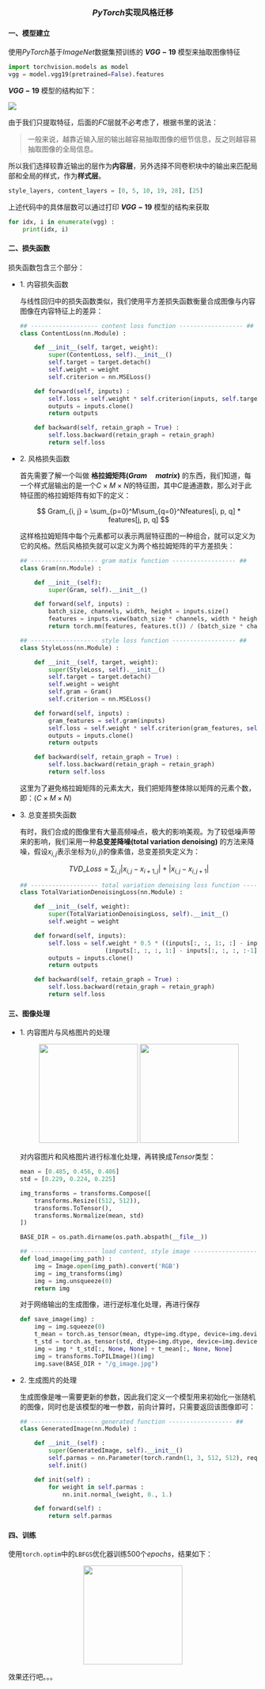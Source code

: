 ### <center>**$PyTorch$实现风格迁移**

#### 一、模型建立

使用$PyTorch$基于$ImageNet$数据集预训练的 **$VGG-19$** 模型来抽取图像特征

```python
import torchvision.models as model
vgg = model.vgg19(pretrained=False).features
```

**$VGG-19$** 模型的结构如下：

![](./Image/vgg-19.jpg)

由于我们只提取特征，后面的$FC$层就不必考虑了，根据书里的说法：

>一般来说，越靠近输入层的输出越容易抽取图像的细节信息，反之则越容易抽取图像的全局信息。

所以我们选择较靠近输出的层作为**内容层**，另外选择不同卷积块中的输出来匹配局部和全局的样式，作为**样式层**。

```python
style_layers, content_layers = [0, 5, 10, 19, 28], [25]
```

上述代码中的具体层数可以通过打印 **$VGG-19$** 模型的结构来获取

```python
for idx, i in enumerate(vgg) :
    print(idx, i)
```

#### 二、损失函数

损失函数包含三个部分：

* $1.$ 内容损失函数

    与线性回归中的损失函数类似，我们使用平方差损失函数衡量合成图像与内容图像在内容特征上的差异：

    ```python
    ## ------------------- content loss function ------------------ ##
    class ContentLoss(nn.Module) :

        def __init__(self, target, weight):
            super(ContentLoss, self).__init__()
            self.target = target.detach()
            self.weight = weight
            self.criterion = nn.MSELoss()

        def forward(self, inputs) :
            self.loss = self.weight * self.criterion(inputs, self.target)
            outputs = inputs.clone()
            return outputs

        def backward(self, retain_graph = True) :
            self.loss.backward(retain_graph = retain_graph)
            return self.loss
    ```

* $2.$ 风格损失函数

    首先需要了解一个叫做 **格拉姆矩阵($Gram\quad matrix$)** 的东西，我们知道，每一个样式层输出的是一个$C × M × N$的特征图，其中$C$是通道数，那么对于此特征图的格拉姆矩阵有如下的定义：

    $$
    Gram_{i, j} = \sum_{p=0}^M\sum_{q=0}^Nfeatures[i, p, q] * features[j, p, q]
    $$

    这样格拉姆矩阵中每个元素都可以表示两层特征图的一种组合，就可以定义为它的风格。然后风格损失就可以定义为两个格拉姆矩阵的平方差损失：

    ```python
    ## ------------------- gram matix function ------------------ ##
    class Gram(nn.Module) :

        def __init__(self):
            super(Gram, self).__init__()

        def forward(self, inputs) :
            batch_size, channels, width, height = inputs.size()
            features = inputs.view(batch_size * channels, width * height)
            return torch.mm(features, features.t()) / (batch_size * channels * width * height)

    ## ------------------- style loss function ------------------ ##
    class StyleLoss(nn.Module) :

        def __init__(self, target, weight):
            super(StyleLoss, self).__init__()
            self.target = target.detach()
            self.weight = weight
            self.gram = Gram()
            self.criterion = nn.MSELoss()

        def forward(self, inputs) :
            gram_features = self.gram(inputs)
            self.loss = self.weight * self.criterion(gram_features, self.target)
            outputs = inputs.clone()
            return outputs

        def backward(self, retain_graph = True) :
            self.loss.backward(retain_graph = retain_graph)
            return self.loss
    ```

    这里为了避免格拉姆矩阵的元素太大，我们把矩阵整体除以矩阵的元素个数，即：$(C × M × N)$

* $3.$ 总变差损失函数

    有时，我们合成的图像里有大量高频噪点，极大的影响美观。为了较低噪声带来的影响，我们采用一种**总变差降噪(total variation denoising)** 的方法来降噪，假设$x_{i,j}$表示坐标为$(i, j)$的像素值，总变差损失定义为：

    $$
    TVD\_Loss = \sum_{i, j}|x_{i,j} - x_{i+1, j}| + |x_{i,j} - x_{i, j + 1}|
    $$

    ```python
    ## ------------------- total variation denoising loss function ------------------ ##
    class TotalVariationDenoisingLoss(nn.Module) :

        def __init__(self, weight):
            super(TotalVariationDenoisingLoss, self).__init__()
            self.weight = weight

        def forward(self, inputs):
            self.loss = self.weight * 0.5 * ((inputs[:, :, 1:, :] - inputs[:, :, :-1, :]).abs().mean() +
                            (inputs[:, :, :, 1:] - inputs[:, :, :, :-1]).abs().mean())
            outputs = inputs.clone()
            return outputs

        def backward(self, retain_graph = True) :
            self.loss.backward(retain_graph = retain_graph)
            return self.loss
    ```

#### 三、图像处理

* $1.$ 内容图片与风格图片的处理


    <center class="half">
    <img src="./Image/content.jpg" width="200" height="200"/>   <img src="./Image/style.jpg" width="200" height="200"/>
    </center>

    对内容图片和风格图片进行标准化处理，再转换成$Tensor$类型：

    ```python
    mean = [0.485, 0.456, 0.406]
    std = [0.229, 0.224, 0.225]

    img_transforms = transforms.Compose([
        transforms.Resize((512, 512)),
        transforms.ToTensor(),
        transforms.Normalize(mean, std)
    ])

    BASE_DIR = os.path.dirname(os.path.abspath(__file__))

    ## ------------------- load content, style image ------------------ ##
    def load_image(img_path) :
        img = Image.open(img_path).convert('RGB')
        img = img_transforms(img)
        img = img.unsqueeze(0)
        return img
    ```

    对于网络输出的生成图像，进行逆标准化处理，再进行保存

    ```python
    def save_image(img) :
        img = img.squeeze(0)
        t_mean = torch.as_tensor(mean, dtype=img.dtype, device=img.device)
        t_std = torch.as_tensor(std, dtype=img.dtype, device=img.device)
        img = img * t_std[:, None, None] + t_mean[:, None, None]
        img = transforms.ToPILImage()(img)
        img.save(BASE_DIR + "/g_image.jpg")
    ```

* $2.$ 生成图片的处理

    生成图像是唯一需要更新的参数，因此我们定义一个模型用来初始化一张随机的图像，同时也是该模型的唯一参数，前向计算时，只需要返回该图像即可：

    ```python
    ## ------------------- generated function ------------------ ##
    class GeneratedImage(nn.Module) :

        def __init__(self) :
            super(GeneratedImage, self).__init__()
            self.parmas = nn.Parameter(torch.randn(1, 3, 512, 512), requires_grad=True)
            self.init()

        def init(self) :
            for weight in self.parmas :
                nn.init.normal_(weight, 0., 1.)

        def forward(self) :
            return self.parmas
    ```

#### 四、训练

使用`torch.optim`中的`LBFGS`优化器训练$500$个$epochs$，结果如下：

<center>
    <img src = "./Image/g_image.jpg" width="200" height="200">
</center>

效果还行吧。。。